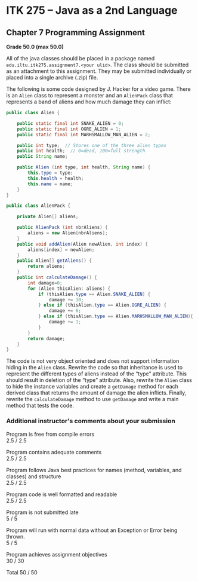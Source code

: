 # ITK 275 – Java as a 2nd Language
## Chapter 7 Programming Assignment

**Grade	50.0 (max 50.0)**

All of the java classes should be placed in a package named `edu.iltu.itk275.assignment7.<your ulid>`.  The class should be submitted as an attachment to this assignment.  They may be submitted individually or placed into a single archive (.zip) file.

The following is some code designed by J. Hacker for a video game.  There is an `Alien` class to represent a monster and an `AlienPack` class that represents a band of aliens and how much damage they can inflict:

```java
public class Alien {

    public static final int SNAKE_ALIEN = 0;
    public static final int OGRE_ALIEN = 1;
    public static final int MARHSMALLOW_MAN_ALIEN = 2;

    public int type;  // Stores one of the three alien types
    public int health;  // 0=dead, 100=full strength
    public String name;  

    public Alien (int type, int health, String name) {
        this.type = type;
        this.health = health;
        this.name = name;  
    }
}
```

```java
public class AlienPack {

    private Alien[] aliens;

    public AlienPack (int nbrAliens) {
        aliens = new Alien[nbrAliens];
    }
    public void addAlien(Alien newAlien, int index) {
        aliens[index] = newAlien;
    }
    public Alien[] getAliens() {
        return aliens;
    }
    public int calculateDamage() {
        int damage=0;
        for (Alien thisAlien: aliens) {
            if (thisAlien.type == Alien.SNAKE_ALIEN) {
                damage += 10;
            } else if (thisAlien.type == Alien.OGRE_ALIEN) {
                damage += 6;
            } else if (thisAlien.type == Alien.MARHSMALLOW_MAN_ALIEN){
                damage += 1;
            }
        }
        return damage;  
    }
}
```

The code is not very object oriented and does not support information hiding in the `Alien` class.  Rewrite the code so that inheritance is used to represent the different types of aliens instead of the “type” attribute.  This should result in deletion of the “type” attribute.  Also, rewrite the `Alien` class to hide the instance variables and create a `getDamage` method for each derived class that returns the amount of damage the alien inflicts.  Finally, rewrite the `calculateDamage` method to use `getDamage` and write a main method that tests the code.  

### Additional instructor's comments about your submission
Program is free from compile errors  
2.5 / 2.5

Program contains adequate comments  
2.5 / 2.5

Program follows Java best practices for names (method, variables, and classes) and structure  
2.5 / 2.5

Program code is well formatted and readable  
2.5 / 2.5

Program is not submitted late  
5 / 5

Program will run with normal data without an Exception or Error being thrown.  
5 / 5

Program achieves assignment objectives  
30 / 30

Total 50 / 50
